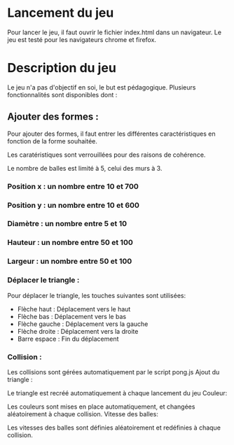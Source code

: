 # Lancement du jeu

Pour lancer le jeu, il faut ouvrir le fichier index.html dans un navigateur.
Le jeu est testé pour les navigateurs chrome et firefox.


# Description du jeu 

Le jeu n'a pas d'objectif en soi, le but est pédagogique. Plusieurs fonctionnalités sont disponibles dont :

## Ajouter des formes :

Pour ajouter des formes, il faut entrer les différentes caractéristiques en fonction de la forme souhaitée.

Les caratéristiques sont verrouillées pour des raisons de cohérence.

Le nombre de balles est limité à 5, celui des murs à 3.

### Position x : un nombre entre 10 et 700

### Position y : un nombre entre 10 et 600

### Diamètre : un nombre entre 5 et 10

### Hauteur : un nombre entre 50 et 100

### Largeur : un nombre entre 50 et 100

### Déplacer le triangle :

Pour déplacer le triangle, les touches suivantes sont utilisées:
 * Flèche haut : 	Déplacement vers le haut
 * Flèche bas : 	Déplacement vers le bas
 * Flèche gauche : 	Déplacement vers la gauche
 * Flèche droite : 	Déplacement vers la droite
 * Barre espace : 	Fin du déplacement

### Collision :

Les collisions sont gérées automatiquement par le script pong.js
Ajout du triangle :

Le triangle est recréé automatiquement à chaque lancement du jeu
Couleur:

Les couleurs sont mises en place automatiquement, et changées aléatoirement à chaque collision.
Vitesse des balles:

Les vitesses des balles sont définies aléatoirement et redéfinies à chaque collision.
